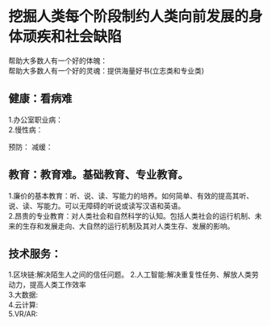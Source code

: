 
# 挖掘人类每个阶段制约人类向前发展的身体顽疾和社会缺陷
  帮助大多数人有一个好的体魄：  
  帮助大多数人有一个好的灵魂：提供海量好书(立志类和专业类)  

## 健康：看病难

  1.办公室职业病：  
  2.慢性病：  

预防：
减缓：

## 教育：教育难。基础教育、专业教育。  

  1.廉价的基本教育：听、说、读、写能力的培养。如何简单、有效的提高其听、说、读、写能力。可以无障碍的听说或读写汉语和英语。  
  2.昂贵的专业教育：对人类社会和自然科学的认知。包括人类社会的运行机制、未来的生存和发展走向、大自然的运行机制及其对人类生存、发展的影响。  

## 技术服务：
 1.区块链:解决陌生人之间的信任问题。
 2.人工智能:解决重复性任务、解放人类劳动力，提高人类工作效率  
 3.大数据:  
 4.云计算:  
 5.VR/AR:












